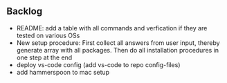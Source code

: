 ## Backlog
- README: add a table with all commands and verfication if they are tested on various OSs
- New setup procedure: First collect all answers from user input, thereby generate array with all packages. Then do all installation procedures in one step at the end
- deploy vs-code config (add vs-code to repo config-files)
- add hammerspoon to mac setup
